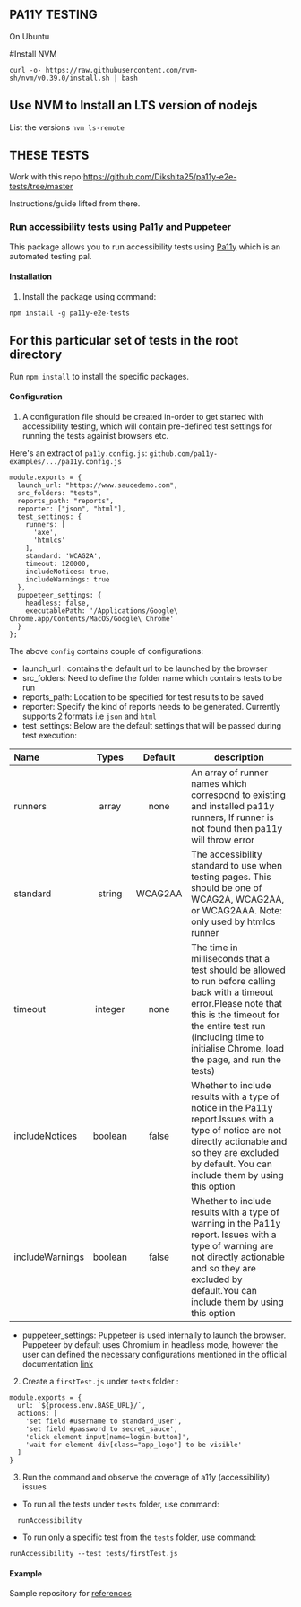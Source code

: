 ## PA11Y TESTING
On Ubuntu

#Install NVM

`curl -o- https://raw.githubusercontent.com/nvm-sh/nvm/v0.39.0/install.sh | bash`

## Use NVM to Install an LTS version of nodejs

List the versions
`nvm ls-remote`

## THESE TESTS
Work with this repo:https://github.com/Dikshita25/pa11y-e2e-tests/tree/master

Instructions/guide lifted from there.

### Run accessibility tests using Pa11y and Puppeteer
This package allows you to run accessibility tests using [Pa11y](https://pa11y.org/) which is an automated testing pal.

#### Installation
1. Install the package using command:

`npm install -g pa11y-e2e-tests`


## For this particular set of tests in the root directory 

Run `npm install` to install the specific packages.



 
#### Configuration
1. A configuration file should be created in-order to get started with accessibility testing, which will contain pre-defined test settings for running the tests againist browsers etc.

Here's an extract of `pa11y.config.js`:
`github.com/pa11y-examples/.../pa11y.config.js`
```
module.exports = {
  launch_url: "https://www.saucedemo.com",
  src_folders: "tests",
  reports_path: "reports",
  reporter: ["json", "html"],
  test_settings: {
    runners: [
      'axe',
      'htmlcs'
    ],
    standard: 'WCAG2A',
    timeout: 120000,
    includeNotices: true,
    includeWarnings: true
  },
  puppeteer_settings: {
    headless: false,
    executablePath: '/Applications/Google\ Chrome.app/Contents/MacOS/Google\ Chrome'
  }
};
```
The above `config` contains couple of configurations: 
* launch_url : contains the default url to be launched by the browser
* src_folders: Need to define the folder name which contains tests to be run
* reports_path: Location to be specified for test results to be saved
* reporter: Specify the kind of reports needs to be generated. Currently supports 2 formats i.e `json` and `html`
* test_settings: Below are the default settings that will be passed during test execution:

| Name            | Types   | Default | description                               |
| :----------     |:------: | :------:| ----------------------------------------- |
| runners         | array   | none    | An array of runner names which correspond to    existing and installed pa11y runners, If runner is not found then pa11y will throw error |
| standard        | string  | WCAG2AA | The accessibility standard to use when testing pages. This should be one of WCAG2A, WCAG2AA, or WCAG2AAA. Note: only used by htmlcs runner |
| timeout         | integer | none    | The time in milliseconds that a test should be allowed to run before calling back with a timeout error.Please note that this is the timeout for the entire test run (including time to initialise Chrome, load the page, and run the tests) |
| includeNotices  | boolean | false   | Whether to include results with a type of notice in the Pa11y report.Issues with a type of notice are not directly actionable and so they are excluded by default. You can include them by using this option |
| includeWarnings | boolean | false   | Whether to include results with a type of warning in the Pa11y report. Issues with a type of warning are not directly actionable and so they are excluded by default.You can include them by using this option |

* puppeteer_settings: Puppeteer is used internally to launch the browser. Puppeteer by default uses Chromium in headless mode, however the user can defined the necessary configurations mentioned in the official documentation [link](https://github.com/puppeteer/puppeteer#default-runtime-settings)

2. Create a `firstTest.js` under `tests` folder :
```
module.exports = {
  url: `${process.env.BASE_URL}/`,
  actions: [
    'set field #username to standard_user',
    'set field #password to secret_sauce',
    'click element input[name=login-button]',
    'wait for element div[class="app_logo"] to be visible'
  ]
}
```
3. Run the command and observe the coverage of a11y (accessibility) issues
* To run all the tests under `tests` folder, use command:
```
  runAccessibility
```
* To run only a specific test from the `tests` folder, use command:
```
runAccessibility --test tests/firstTest.js
```

#### Example
Sample repository for [references](https://github.com/Dikshita25/pa11y-example-tests)
